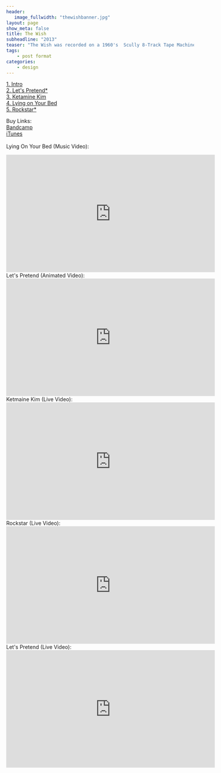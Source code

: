 ```yaml
---
header:
   image_fullwidth: "thewishbanner.jpg"
layout: page
show_meta: false
title: The Wish
subheadline: "2013"
teaser: "The Wish was recorded on a 1960's  Scully 8-Track Tape Machine, using old school recording techniques. Available on Vinyl..."
tags:
    - post format
categories:
    - design 
---
```

<!--more-->
 <a href="https://longhairedmusic.bandcamp.com/album/the-wish">1. Intro</a><br>
 <a href="https://youtu.be/yDRvgxD2JyI">2. Let's Pretend*</a><br>
 <a href="https://longhairedmusic.bandcamp.com/album/the-wish">3. Ketamine Kim</a><br>
 <a href="https://youtu.be/Tmn6Moxiw5M">4. Lying on Your Bed</a><br>
 <a href="https://youtu.be/yDRvgxD2JyI">5. Rockstar*</a><br>

Buy Links:<br>
  <a href="https://longhairedmusic.bandcamp.com/album/the-wish">Bandcamp</a><br>
  <a href="https://itunes.apple.com/us/album/the-wish-ep/id688008076">iTunes</a><br><br>
  Lying On Your Bed (Music Video):<br>
  <iframe width="560" height="315" src="https://www.youtube.com/embed/Tmn6Moxiw5M" frameborder="0" allowfullscreen></iframe><br> 
  Let's Pretend (Animated Video):<br>
  <iframe width="560" height="315" src="https://www.youtube.com/embed/yDRvgxD2JyI" frameborder="0" allowfullscreen></iframe><br> 
   Ketmaine Kim (Live Video):<br>
  <iframe width="560" height="315" src="https://www.youtube.com/embed/Qe0MWBvZl5A" frameborder="0" allowfullscreen></iframe><br> 
     Rockstar (Live Video):<br>
  <iframe width="560" height="315" src="https://www.youtube.com/embed/zstZae9SFGI" frameborder="0" allowfullscreen></iframe><br> 
     Let's Pretend (Live Video):<br>
  <iframe width="560" height="315" src="https://www.youtube.com/embed/5DGYQ5tHVKQ" frameborder="0" allowfullscreen></iframe><br> 
